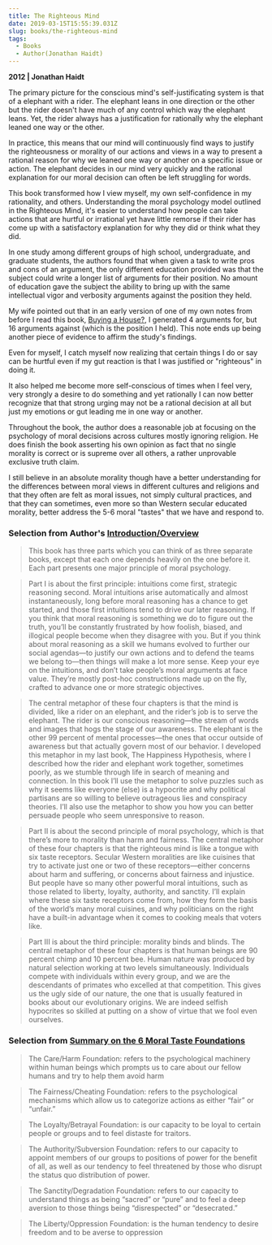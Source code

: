```yaml
---
title: The Righteous Mind
date: 2019-03-15T15:55:39.031Z
slug: books/the-righteous-mind
tags:
  - Books
  - Author(Jonathan Haidt)
---
```


**2012 | Jonathan Haidt**

The primary picture for the conscious mind's self-justificating system is that of a elephant with a rider. The elephant leans in one direction or the other but the rider doesn't have much of any control which way the elephant leans. Yet, the rider always has a justification for rationally why the elephant leaned one way or the other.

In practice, this means that our mind will continuously find ways to justify the righteousness or morality of our actions and views in a way to present a rational reason for why we leaned one way or another on a specific issue or action. The elephant decides in our mind very quickly and the rational explanation for our moral decision can often be left struggling for words.

This book transformed how I view myself, my own self-confidence in my rationality, and others. Understanding the moral psychology model outlined in the Righteous Mind, it's easier to understand how people can take actions that are hurtful or irrational yet have little remorse if their rider has come up with a satisfactory explanation for why they did or think what they did.

In one study among different groups of high school, undergraduate, and graduate students, the authors found that when given a task to write pros and cons of an argument, the only different education provided was that the subject could write a longer list of arguments for their position. No amount of education gave the subject the ability to bring up with the same intellectual vigor and verbosity arguments against the position they held.

My wife pointed out that in an early version of one of my own notes from before I read this book, [Buying a House?](/finance/buying-a-house), I generated 4 arguments for, but 16 arguments against (which is the position I held). This note ends up being another piece of evidence to affirm the study's findings.

Even for myself, I catch myself now realizing that certain things I do or say can be hurtful even if my gut reaction is that I was justified or "righteous" in doing it.

It also helped me become more self-conscious of times when I feel very, very strongly a desire to do something and yet rationally I can now better recognize that that strong urging may not be a rational decision at all but just my emotions or gut leading me in one way or another.

Throughout the book, the author does a reasonable job at focusing on the psychology of moral decisions across cultures mostly ignoring religion. He does finish the book asserting his own opinion as fact that no single morality is correct or is supreme over all others, a rather unprovable exclusive truth claim.

I still believe in an absolute morality though have a better understanding for the differences between moral views in different cultures and religions and that they often are felt as moral issues, not simply cultural practices, and that they can sometimes, even more so than Western secular educated morality, better address the 5-6 moral "tastes" that we have and respond to.

### Selection from Author's [Introduction/Overview](https://righteousmind.com/about-the-book/introductory-chapter/)

> This book has three parts which you can think of as three separate books, except that each one depends heavily on the one before it. Each part presents one major principle of moral psychology.

> Part I is about the first principle: intuitions come first, strategic reasoning second. Moral intuitions arise automatically and almost instantaneously, long before moral reasoning has a chance to get started, and those first intuitions tend to drive our later reasoning. If you think that moral reasoning is something we do to figure out the truth, you’ll be constantly frustrated by how foolish, biased, and illogical people become when they disagree with you. But if you think about moral reasoning as a skill we humans evolved to further our social agendas—to justify our own actions and to defend the teams we belong to—then things will make a lot more sense. Keep your eye on the intuitions, and don’t take people’s moral arguments at face value. They’re mostly post-hoc constructions made up on the fly, crafted to advance one or more strategic objectives.

> The central metaphor of these four chapters is that the mind is divided, like a rider on an elephant, and the rider’s job is to serve the elephant. The rider is our conscious reasoning—the stream of words and images that hogs the stage of our awareness. The elephant is the other 99 percent of mental processes—the ones that occur outside of awareness but that actually govern most of our behavior. I developed this metaphor in my last book, The Happiness Hypothesis, where I described how the rider and elephant work together, sometimes poorly, as we stumble through life in search of meaning and connection. In this book I’ll use the metaphor to solve puzzles such as why it seems like everyone (else) is a hypocrite and why political partisans are so willing to believe outrageous lies and conspiracy theories. I’ll also use the metaphor to show you how you can better persuade people who seem unresponsive to reason.

> Part II is about the second principle of moral psychology, which is that there’s more to morality than harm and fairness. The central metaphor of these four chapters is that the righteous mind is like a tongue with six taste receptors. Secular Western moralities are like cuisines that try to activate just one or two of these receptors—either concerns about harm and suffering, or concerns about fairness and injustice. But people have so many other powerful moral intuitions, such as those related to liberty, loyalty, authority, and sanctity. I’ll explain where these six taste receptors come from, how they form the basis of the world’s many moral cuisines, and why politicians on the right have a built-in advantage when it comes to cooking meals that voters like.

> Part III is about the third principle: morality binds and blinds. The central metaphor of these four chapters is that human beings are 90 percent chimp and 10 percent bee. Human nature was produced by natural selection working at two levels simultaneously. Individuals compete with individuals within every group, and we are the descendants of primates who excelled at that competition. This gives us the ugly side of our nature, the one that is usually featured in books about our evolutionary origins. We are indeed selfish hypocrites so skilled at putting on a show of virtue that we fool even ourselves.

### Selection from [Summary on the 6 Moral Taste Foundations](https://highexistence.com/how-jonathan-haidts-6-moral-tastebuds-can-heal-a-divided-world/)

> The Care/Harm Foundation: refers to the psychological machinery within human beings which prompts us to care about our fellow humans and try to help them avoid harm

> The Fairness/Cheating Foundation: refers to the psychological mechanisms which allow us to categorize actions as either “fair” or “unfair.”

> The Loyalty/Betrayal Foundation: is our capacity to be loyal to certain people or groups and to feel distaste for traitors.

> The Authority/Subversion Foundation: refers to our capacity to appoint members of our groups to positions of power for the benefit of all, as well as our tendency to feel threatened by those who disrupt the status quo distribution of power.

> The Sanctity/Degradation Foundation: refers to our capacity to understand things as being “sacred” or “pure” and to feel a deep aversion to those things being “disrespected” or “desecrated.”

> The Liberty/Oppression Foundation: is the human tendency to desire freedom and to be averse to oppression
